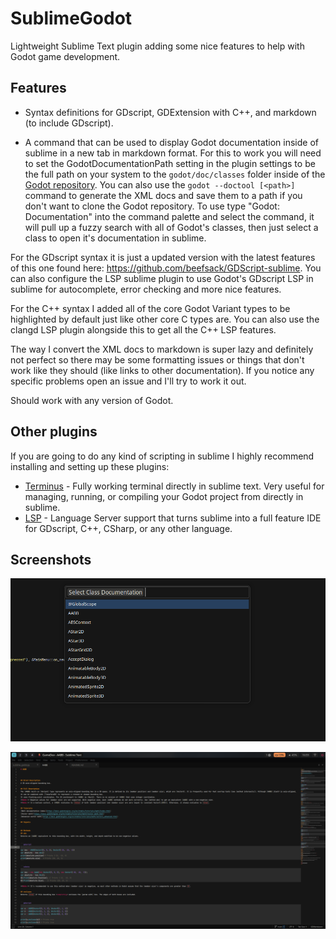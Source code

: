 # SublimeGodot

Lightweight Sublime Text plugin adding some nice features to help with Godot game development.

## Features

- Syntax definitions for GDscript, GDExtension with C++, and markdown (to include GDscript).

- A command that can be used to display Godot documentation inside of sublime in a new tab in markdown format.  For this to work you will need to set the GodotDocumentationPath setting in the plugin settings to be the full path on your system to the `godot/doc/classes` folder inside of the [Godot repository](https://github.com/godotengine/godot/tree/master/doc/classes). You can also use the `godot --doctool [<path>]` command to generate the XML docs and save them to a path if you don't want to clone the Godot repository. To use type "Godot: Documentation" into the command palette and select the command, it will pull up a fuzzy search with all of Godot's classes, then just select a class to open it's documentation in sublime.

For the GDscript syntax it is just a updated version with the latest features of this one found here: https://github.com/beefsack/GDScript-sublime. You can also configure the LSP sublime plugin to use Godot's GDscript LSP in sublime for autocomplete, error checking and more nice features.

For the C++ syntax I added all of the core Godot Variant types to be highlighted by default just like other core C types are. You can also use the clangd LSP plugin alongside this to get all the C++ LSP features.

The way I convert the XML docs to markdown is super lazy and definitely not perfect so there may be some formatting issues or things that don't work like they should (like links to other documentation). If you notice any specific problems open an issue and I'll try to work it out.

Should work with any version of Godot.


## Other plugins
If you are going to do any kind of scripting in sublime I highly recommend installing and setting up these plugins:

- [Terminus](https://packagecontrol.io/packages/Terminus) - Fully working terminal directly in sublime text. Very useful for managing, running, or compiling your Godot project from directly in sublime.
- [LSP](https://packagecontrol.io/packages/LSP) - Language Server support that turns sublime into a full feature IDE for GDscript, C++, CSharp, or any other language.

## Screenshots

![Screenshot 1](/assets/1.png)

![Screenshot 2](/assets/2.png)